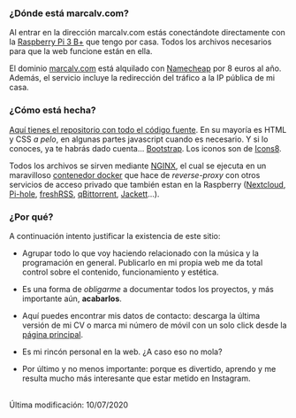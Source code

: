 ### ¿Dónde está marcalv.com?

Al entrar en la dirección marcalv.com estás conectándote directamente con la [Raspberry Pi 3 B+](https://www.raspberrypi.org/products/raspberry-pi-3-model-b-plus/) que tengo por casa. Todos los archivos necesarios para que la web funcione están en ella.

El dominio [marcalv.com](https://marcalv.com) está alquilado con [Namecheap](https://www.namecheap.com) por 8 euros al año. Además, el servicio incluye la redirección del tráfico a la IP pública de mi casa. 
&nbsp;

### ¿Cómo está hecha?

[Aquí tienes el repositorio con todo el código fuente](https://github.com/marcalv/mywebpage). En su mayoría es HTML y CSS *a pelo*, en algunas partes javascript cuando es necesario. Y si lo conoces, ya te habrás dado cuenta... [Bootstrap](https://getbootstrap.com/). Los iconos son de [Icons8](https://icons8.com/).

Todos los archivos se sirven mediante [NGINX](https://www.nginx.com/), el cual se ejecuta en un maravilloso [contenedor docker](https://github.com/linuxserver/docker-letsencrypt) que hace de _reverse-proxy_ con otros servicios de acceso privado que también estan en la Raspberry ([Nextcloud](https://nextcloud.com/), [Pi-hole](https://pi-hole.net/), [freshRSS](https://freshrss.org/), [qBittorrent](https://github.com/linuxserver/docker-qbittorrent), [Jackett](https://github.com/Jackett/Jackett)...).


### ¿Por qué?

A continuación intento justificar la existencia de este sitio:

* Agrupar todo lo que voy haciendo relacionado con la música y la programación en general. Publicarlo en mi propia web me da total control sobre el contenido, funcionamiento y estética.

* Es una forma de *obligarme* a documentar todos los proyectos, y más importante aún, **acabarlos**.

* Aquí puedes encontrar mis datos de contacto: descarga la última versión de mi CV o marca mi número de móvil con un solo click desde la [página principal](/).

* Es mi rincón personal en la web. ¿A caso eso no mola?

* Por último y no menos importante: porque es divertido, aprendo y me resulta mucho más interesante que estar metido en Instagram.

<br>
<div class="text-muted">Última modificación: 10/07/2020</div>